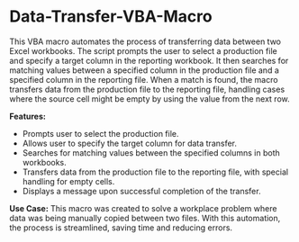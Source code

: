 # Data-Transfer-VBA-Macro
This VBA macro automates the process of transferring data between two Excel workbooks. The script prompts the user to select a production file and specify a target column in the reporting workbook. It then searches for matching values between a specified column in the production file and a specified column in the reporting file. When a match is found, the macro transfers data from the production file to the reporting file, handling cases where the source cell might be empty by using the value from the next row.

**Features:**
* Prompts user to select the production file.
* Allows user to specify the target column for data transfer.
* Searches for matching values between the specified columns in both workbooks.
* Transfers data from the production file to the reporting file, with special handling for empty cells.
* Displays a message upon successful completion of the transfer.

**Use Case:**
This macro was created to solve a workplace problem where data was being manually copied between two files. With this automation, the process is streamlined, saving time and reducing errors.
